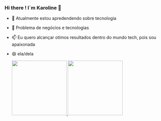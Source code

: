 ### Hi there ! I´m Karoline 👋

- 🌱 Atualmente estou apredendendo sobre tecnologia
- 💬 Problema de negócios e tecnologias
- 📫 Eu quero alcançar otimos resultados dentro do mundo tech, pois sou apaixonada 
- 😄 ela/dela
 
 
  <a href="https://github.com/rafaballerini">
  <img height="180em" src="https://github-readme-stats.vercel.app/api?username=KarolineNunes&show_icons=true&theme=dracula&include_all_commits=true&count_private=true"/>
  <img height="180em" src="https://github-readme-stats.vercel.app/api/top-langs/?username=KarolineNunes&layout=compact&langs_count=7&theme=dracula"/>
</div>
